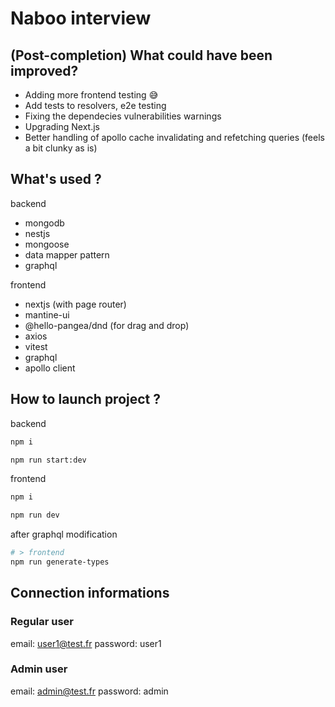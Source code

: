 # Naboo interview

## (Post-completion) What could have been improved?

- Adding more frontend testing :sweat_smile:
- Add tests to resolvers, e2e testing
- Fixing the dependecies vulnerabilities warnings
- Upgrading Next.js
- Better handling of apollo cache invalidating and refetching queries (feels a bit clunky as is)

## What's used ?

backend

- mongodb
- nestjs
- mongoose
- data mapper pattern
- graphql

frontend

- nextjs (with page router)
- mantine-ui
- @hello-pangea/dnd (for drag and drop)
- axios
- vitest
- graphql
- apollo client

## How to launch project ?

backend

```bash
npm i

npm run start:dev
```

frontend

```bash
npm i

npm run dev
```

after graphql modification

```bash
# > frontend
npm run generate-types
```

## Connection informations

### Regular user

email: user1@test.fr
password: user1

### Admin user

email: admin@test.fr
password: admin
